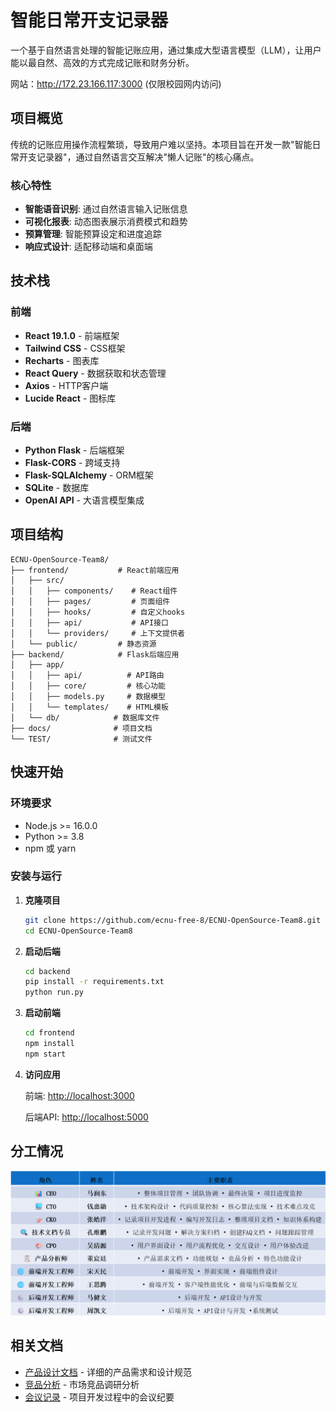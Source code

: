 # 智能日常开支记录器

一个基于自然语言处理的智能记账应用，通过集成大型语言模型（LLM），让用户能以最自然、高效的方式完成记账和财务分析。

网站：<http://172.23.166.117:3000> (仅限校园网内访问)

## 项目概览

传统的记账应用操作流程繁琐，导致用户难以坚持。本项目旨在开发一款"智能日常开支记录器"，通过自然语言交互解决"懒人记账"的核心痛点。

### 核心特性

- **智能语音识别**: 通过自然语言输入记账信息
- **可视化报表**: 动态图表展示消费模式和趋势
- **预算管理**: 智能预算设定和进度追踪
- **响应式设计**: 适配移动端和桌面端

## 技术栈

### 前端

- **React 19.1.0** - 前端框架
- **Tailwind CSS** - CSS框架
- **Recharts** - 图表库
- **React Query** - 数据获取和状态管理
- **Axios** - HTTP客户端
- **Lucide React** - 图标库

### 后端

- **Python Flask** - 后端框架
- **Flask-CORS** - 跨域支持
- **Flask-SQLAlchemy** - ORM框架
- **SQLite** - 数据库
- **OpenAI API** - 大语言模型集成

## 项目结构

```text
ECNU-OpenSource-Team8/
├── frontend/           # React前端应用
│   ├── src/
│   │   ├── components/    # React组件
│   │   ├── pages/         # 页面组件
│   │   ├── hooks/         # 自定义hooks
│   │   ├── api/           # API接口
│   │   └── providers/     # 上下文提供者
│   └── public/         # 静态资源
├── backend/            # Flask后端应用
│   ├── app/
│   │   ├── api/          # API路由
│   │   ├── core/         # 核心功能
│   │   ├── models.py     # 数据模型
│   │   └── templates/    # HTML模板
│   └── db/            # 数据库文件
├── docs/              # 项目文档
└── TEST/              # 测试文件
```

## 快速开始

### 环境要求

- Node.js >= 16.0.0
- Python >= 3.8
- npm 或 yarn

### 安装与运行

1. **克隆项目**

   ```bash
   git clone https://github.com/ecnu-free-8/ECNU-OpenSource-Team8.git
   cd ECNU-OpenSource-Team8
   ```

2. **启动后端**

   ```bash
   cd backend
   pip install -r requirements.txt
   python run.py
   ```

3. **启动前端**

   ```bash
   cd frontend
   npm install
   npm start
   ```

4. **访问应用**

   前端: <http://localhost:3000>

   后端API: <http://localhost:5000>

## 分工情况

![分工](docs/attachments/3b1edb9deb964bfdf18585e14cc8e72.png)

## 相关文档

- [产品设计文档](docs/product-design.md) - 详细的产品需求和设计规范
- [竞品分析](docs/competitive-analysis.md) - 市场竞品调研分析
- [会议记录](docs/meeting%20records/) - 项目开发过程中的会议纪要
